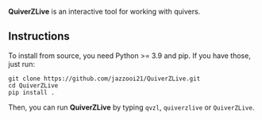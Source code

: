 **QuiverZLive** is an interactive tool for working with quivers.

## Instructions

To install from source, you need Python >= 3.9 and pip. If you have those, just run:

    git clone https://github.com/jazzooi21/QuiverZLive.git
    cd QuiverZLive
    pip install .

Then, you can run **QuiverZLive** by typing `qvzl`, `quiverzlive` or `QuiverZLive`.
